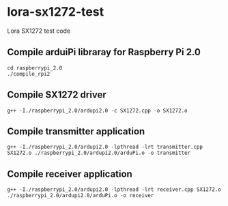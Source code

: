 # lora-sx1272-test
Lora SX1272 test code

## Compile arduiPi libraray for Raspberry Pi 2.0

    cd raspberrypi_2.0
    ./compile_rpi2 

## Compile SX1272 driver

    g++ -I./raspberrypi_2.0/ardupi2.0 -c SX1272.cpp -o SX1272.o
    
## Compile transmitter application

    g++ -I./raspberrypi_2.0/ardupi2.0 -lpthread -lrt transmitter.cpp SX1272.o ./raspberrypi_2.0/ardupi2.0/arduPi.o -o transmitter
    
## Compile receiver application

    g++ -I./raspberrypi_2.0/ardupi2.0 -lpthread -lrt receiver.cpp SX1272.o ./raspberrypi_2.0/ardupi2.0/arduPi.o -o receiver
